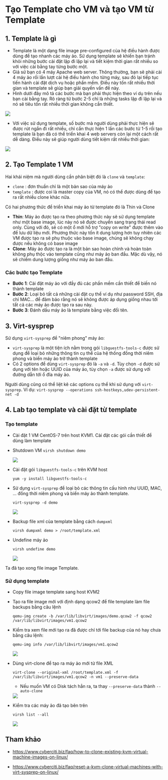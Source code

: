 # Tạo Template cho VM và tạo VM từ Template

## 1. Template là gì
- Template là một dạng file image pre-configured của hệ điều hành được dùng để tạo nhanh các máy ảo. Sử dụng template sẽ khiến bạn tránh khỏi những bước cài đặt lặp đi lặp lại và tiết kiệm thời gian rất nhiều so với việc cài bằng tay từng bước một.
- Giả sử bạn có 4 máy Apache web server. Thông thường, bạn sẽ phải cài 4 máy ảo rồi lần lượt cài hệ điều hành cho từng máy, sau đó lại tiếp tục tiến hành cài đặt dịch vụ hoặc phần mềm. Điều này tốn rất nhiều thời gian và template sẽ giúp bạn giải quyến vấn đề này.
- Hình dưới đây mô tả các bước mà bạn phải thực hiện theo ví dụ trên nếu bạn cài bằng tay. Rõ ràng từ bước 2-5 chỉ là những tasks lặp đi lặp lại và nó sẽ tiêu tốn rất nhiều thời gian không cần thiết.

<img src="..\images\Screenshot_180.png">

- Với việc sử dụng template, số bước mà người dùng phải thực hiện sẽ được rút ngắn đi rất nhiều, chỉ cần thực hiện 1 lần các bước từ 1-5 rồi tạo template là bạn đã có thể triển khai 4 web servers còn lại một cách rất dễ dàng. Điều này sẽ giúp người dùng tiết kiệm rất nhiều thời gian:

<img src="..\images\Screenshot_181.png">

## 2. Tạo Template 1 VM
Hai khái niệm mà người dùng cần phân biệt đó là `clone` và `template`:
- `clone` : đơn thuần chỉ là một bản sao của máy ảo
- `template` : được coi là master copy của VM, nó có thể được dùng để tạo ra rất nhiều clone khác nữa.

Có hai phương thức để triển khai máy ảo từ template đó là Thin và Clone
- **Thin**: Máy ảo được tạo ra theo phương thức này sẽ sử dụng template như một base image, lúc này nó sẽ được chuyển sang trạng thái read only. Cùng với đó, sẽ có một ổ mới hỗ trợ "copy on write" được thêm vào để lưu dữ liệu mới. Phương thức này tốn ít dung lượng hơn tuy nhiên các VM được tạo ra sẽ phụ thuộc vào base image, chúng sẽ không chạy được nếu không có base image
- **Clone**: Máy ảo được tạo ra là một bản sao hoàn chỉnh và hoàn toàn không phụ thộc vào template cũng như máy ảo ban đầu. Mặc dù vậy, nó sẽ chiếm dung lượng giống như máy ảo ban đầu.

### **Các bước tạo Template**
- **Bước 1**: Cài đặt máy ảo với đầy đủ các phần mềm cần thiết để biến nó thành template
- **Bước 2**: Loại bỏ tất cả những cài đặt cụ thể ví dụ như password SSH, địa chỉ MAC... để đảm bảo rằng nó sẽ không được áp dụng giống nhau tới tất cả các máy ảo được tạo ra sau này.
- **Bước 3**: Đánh dấu máy ảo là template bằng việc đổi tên.

## 3. Virt-sysprep
Sử dụng `virt-sysprep` để "niêm phong" máy ảo:

- `virt-sysprep` là một tiện ích nằm trong gói `libguestfs-tools-c` được sử dụng để loại bỏ những thông tin cụ thể của hệ thống đồng thời niêm phong và biến máy ảo trở thành template
- Có 2 options để dùng `virt-sysprep` đó là `-a` và `-d`. Tùy chọn `-d` được sử dụng với tên hoặc UUID của máy ảo, tùy chọn `-a` được sử dụng với đường dẫn tới ổ đĩa máy ảo.

Người dùng cũng có thể liệt kê các options cụ thể khi sử dụng với `virt-sysprep`. Ví dụ: `virt-sysprep --operations ssh-hostkeys,udev-persistent-net -d`

## 4. Lab tạo template và cài đặt từ template
### Tạo template
- Cài đặt 1 VM CentOS-7 trên host KVM1. Cài đặt các gói cần thiết để dùng làm template
- Shutdown VM `virsh shutdown demo`

    <img src="..\images\Screenshot_182.png">

- Cài đặt gói `libguestfs-tools-c` trên KVM host
    ```
    yum -y install libguestfs-tools-c
    ```
- Sử dụng `virt-sysprep` để loại bỏ các thông tin cấu hình như UUID, MAC, ... đồng thời niêm phong và biến máy ảo thành template.
    ```
    virt-sysprep -d demo
    ```

    <img src ="..\images\Screenshot_183.png">

- Backup file xml của template bằng cách `dumpxml`
    ```
    virsh dumpxml demo > /root/template.xml
    ```
- Undefine máy ảo
    ```
    virsh undefine demo
    ```

    <img src="..\images\Screenshot_184.png">

Ta đã tạo xong file image Template.

### Sử dụng template
- Copy file image template sang host KVM2
- Tạo ra file image mới với định dạng qcow2 để file template làm file backups bằng câu lệnh 
    ```
    qemu-img create -b /var/lib/libvirt/images/demo.qcow2 -f qcow2 /var/lib/libvirt/images/vm1.qcow2
    ```
- Kiểm tra xem file mới tạo ra đã được chỉ tới file backup của nó hay chưa bằng câu lệnh: 
    ```
    qemu-img info /var/lib/libvirt/images/vm1.qcow2
    ```

    <img src="..\images\Screenshot_185.png">

- Dùng virt-clone để tạo ra máy ảo mới từ file XML
    ```
    virt-clone --original-xml /root/template.xml -f /var/lib/libvirt/images/vm1.qcow2 -n vm1 --preserve-data
    ```
    - Nếu muốn VM có Disk tách hẳn ra, ta thay `--preserve-data` thành `--auto-clone`

    <img src="..\images\Screenshot_186.png">

- Kiểm tra các máy ảo đã tạo bên trên
    ```
    virsh list --all
    ```
    <img src="..\images\Screenshot_187.png">







## Tham khảo

- https://www.cyberciti.biz/faq/how-to-clone-existing-kvm-virtual-machine-images-on-linux/

- https://www.cyberciti.biz/faq/reset-a-kvm-clone-virtual-machines-with-virt-sysprep-on-linux/